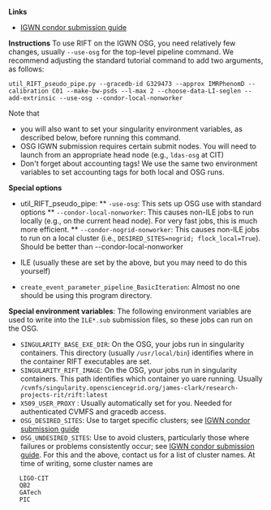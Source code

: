 
**Links**
* [IGWN condor submission guide](https://computing.docs.ligo.org/guide/condor/submission/)

**Instructions**
To use RIFT on the IGWN OSG, you need relatively few changes, usually ``--use-osg`` for the top-level pipeline command.  We recommend adjusting the standard tutorial command to add two arguments, as follows:

```
util_RIFT_pseudo_pipe.py --gracedb-id G329473 --approx IMRPhenomD --calibration C01 --make-bw-psds --l-max 2 --choose-data-LI-seglen --add-extrinsic --use-osg --condor-local-nonworker
```
Note that 
* you will also want to set your singularity environment variables, as described below, before running this command.
* OSG IGWN submission requires certain submit nodes.  You will need to launch from an appropriate head node (e.g., ``ldas-osg`` at CIT)
* Don't forget about accounting tags!  We use the same two environment variables to set accounting tags for both local and OSG runs.


**Special options**

* util_RIFT_pseudo_pipe:
** ``-use-osg``: This sets up OSG use with standard options
** ``--condor-local-nonworker``: This causes non-ILE jobs to run locally (e.g., on the current head node). For very fast jobs, this is much more efficient.
** ``--condor-nogrid-nonworker``: This causes non-ILE jobs to run on a local cluster (i.e., ``DESIRED_SITES=nogrid; flock_local=True``).  Should be better than --condor-local-nonworker


* ILE (usually these are set by the above, but you may need to do this yourself)

* ``create_event_parameter_pipeline_BasicIteration``: Almost no one should be using this program directory.

**Special environment variables**: The following environment variables are used to write into the ``ILE*.sub`` submission files, so these jobs can run on the OSG.
* ``SINGULARITY_BASE_EXE_DIR``: On the OSG, your jobs run in singularity containers.  This directory (usually ``/usr/local/bin``) identifies where in the container RIFT executables are set.
* ``SINGULARITY_RIFT_IMAGE``: On the OSG, your jobs run in singularity containers.  This path identifies which container yo uare running.  Usually ``/cvmfs/singularity.opensciencegrid.org/james-clark/research-projects-rit/rift:latest``
* ``X509_USER_PROXY`` : Usually automatically set for you.   Needed for authenticated CVMFS and gracedb access.
* ``OSG_DESIRED_SITES``: Use to target specific clusters; see  [IGWN condor submission guide](https://computing.docs.ligo.org/guide/condor/submission/)
* ``OSG_UNDESIRED_SITES``: Use to avoid clusters, particularly those where failures or problems consistently occur; see  [IGWN condor submission guide](https://computing.docs.ligo.org/guide/condor/submission/).  For this and the above, contact us for a list of cluster names.  At time of writing, some cluster names are
```
   LIGO-CIT
   QB2
   GATech
   PIC
```

